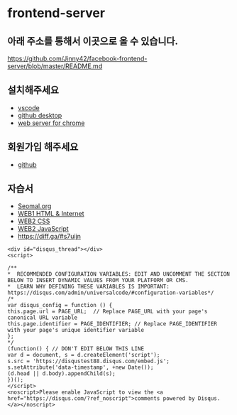 

# frontend-server

## 아래 주소를 통해서 이곳으로 올 수 있습니다. 
https://github.com/Jinny42/facebook-frontend-server/blob/master/README.md


## 설치해주세요
- [vscode](https://code.visualstudio.com/)
- [github desktop](https://desktop.github.com/)
- [web server for chrome](https://chrome.google.com/webstore/detail/web-server-for-chrome/ofhbbkphhbklhfoeikjpcbhemlocgigb)

## 회원가입 해주세요
- [github](https://github.com)

## 자습서
- [Seomal.org](https://seomal.org)
- [WEB1 HTML & Internet](https://opentutorials.org/course/3084)
- [WEB2 CSS](https://opentutorials.org/course/3086)
- [WEB2 JavaScript](https://opentutorials.org/course/3085)
- https://diff.ga/#s7uijn
```
<div id="disqus_thread"></div>
<script>

/**
*  RECOMMENDED CONFIGURATION VARIABLES: EDIT AND UNCOMMENT THE SECTION BELOW TO INSERT DYNAMIC VALUES FROM YOUR PLATFORM OR CMS.
*  LEARN WHY DEFINING THESE VARIABLES IS IMPORTANT: https://disqus.com/admin/universalcode/#configuration-variables*/
/*
var disqus_config = function () {
this.page.url = PAGE_URL;  // Replace PAGE_URL with your page's canonical URL variable
this.page.identifier = PAGE_IDENTIFIER; // Replace PAGE_IDENTIFIER with your page's unique identifier variable
};
*/
(function() { // DON'T EDIT BELOW THIS LINE
var d = document, s = d.createElement('script');
s.src = 'https://disqustest88.disqus.com/embed.js';
s.setAttribute('data-timestamp', +new Date());
(d.head || d.body).appendChild(s);
})();
</script>
<noscript>Please enable JavaScript to view the <a href="https://disqus.com/?ref_noscript">comments powered by Disqus.</a></noscript>
                            
```
